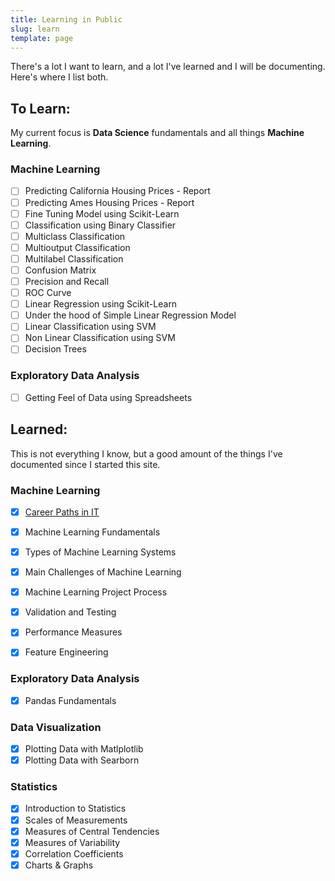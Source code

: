 ```yaml
---
title: Learning in Public
slug: learn
template: page
---
```


There's a lot I want to learn, and a lot I've learned and I will be documenting. Here's where I list both.

## To Learn:

My current focus is **Data Science** fundamentals and all things **Machine Learning**.

### Machine Learning

- [ ] Predicting California Housing Prices - Report
- [ ] Predicting Ames Housing Prices - Report
- [ ] Fine Tuning Model using Scikit-Learn
- [ ] Classification using Binary Classifier
- [ ] Multiclass Classification
- [ ] Multioutput Classification
- [ ] Multilabel Classification
- [ ] Confusion Matrix
- [ ] Precision and Recall
- [ ] ROC Curve
- [ ] Linear Regression using Scikit-Learn
- [ ] Under the hood of Simple Linear Regression Model
- [ ] Linear Classification using SVM
- [ ] Non Linear Classification using SVM
- [ ] Decision Trees

### Exploratory Data Analysis

- [ ] Getting Feel of Data using Spreadsheets

## Learned:

This is not everything I know, but a good amount of the things I've documented since I started this site.

### Machine Learning

- [x] [Career Paths in IT](/which-career-should-you-pursue-in-it)
- [x] Machine Learning Fundamentals
- [x] Types of Machine Learning Systems
- [x] Main Challenges of Machine Learning
- [x] Machine Learning Project Process
- [x] Validation and Testing
- [x] Performance Measures
- [x] Feature Engineering


### Exploratory Data Analysis

- [x] Pandas Fundamentals

### Data Visualization

- [x] Plotting Data with Matlplotlib
- [x] Plotting Data with Searborn

### Statistics

- [x] Introduction to Statistics
- [x] Scales of Measurements
- [x] Measures of Central Tendencies
- [x] Measures of Variability
- [x] Correlation Coefficients
- [x] Charts & Graphs